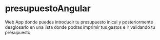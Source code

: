 # presupuestoAngular
Web App donde puedes introducir tu presupuesto inical y posteriormente desglosarlo en una lista donde podras imprimir tus gastos e ir validando tu presupuesto
